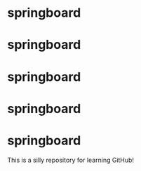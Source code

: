 # springboard
# springboard
# springboard
# springboard
# springboard
This is a silly repository for learning GitHub!
